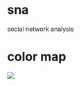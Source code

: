 # sna
social network analysis
## 
# color map
<img src='https://matplotlib.org/_images/named_colors.png'/>
